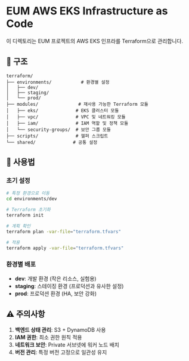 # EUM AWS EKS Infrastructure as Code

이 디렉토리는 EUM 프로젝트의 AWS EKS 인프라를 Terraform으로 관리합니다.

## 📁 구조

```
terraform/
├── environments/           # 환경별 설정
│   ├── dev/
│   ├── staging/
│   └── prod/
├── modules/               # 재사용 가능한 Terraform 모듈
│   ├── eks/              # EKS 클러스터 모듈
│   ├── vpc/              # VPC 및 네트워킹 모듈
│   ├── iam/              # IAM 역할 및 정책 모듈
│   └── security-groups/  # 보안 그룹 모듈
├── scripts/              # 헬퍼 스크립트
└── shared/              # 공통 설정
```

## 🚀 사용법

### 초기 설정
```bash
# 특정 환경으로 이동
cd environments/dev

# Terraform 초기화
terraform init

# 계획 확인
terraform plan -var-file="terraform.tfvars"

# 적용
terraform apply -var-file="terraform.tfvars"
```

### 환경별 배포
- **dev**: 개발 환경 (작은 리소스, 실험용)
- **staging**: 스테이징 환경 (프로덕션과 유사한 설정)
- **prod**: 프로덕션 환경 (HA, 보안 강화)

## ⚠️ 주의사항

1. **백엔드 상태 관리**: S3 + DynamoDB 사용
2. **IAM 권한**: 최소 권한 원칙 적용
3. **네트워크 보안**: Private 서브넷에 워커 노드 배치
4. **버전 관리**: 특정 버전 고정으로 일관성 유지 